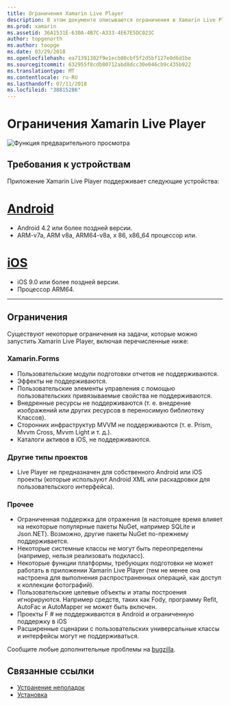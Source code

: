 ```yaml
---
title: Ограничения Xamarin Live Player
description: В этом документе описываются ограничения в Xamarin Live Player. Он рассматриваются требования к устройствам, возможности он работает с типы проектов, а также другие различные темы.
ms.prod: xamarin
ms.assetid: 36A1531E-630A-4B7C-A333-4E67E5DC023C
author: topgenorth
ms.author: toopge
ms.date: 03/29/2018
ms.openlocfilehash: ea71391382f9e1ecb80cbf5f2d5bf127e0d6d1be
ms.sourcegitcommit: 632955f8cdb80712abd8dcc30e046cb9c435b922
ms.translationtype: MT
ms.contentlocale: ru-RU
ms.lasthandoff: 07/11/2018
ms.locfileid: "38815286"
---
```

# <a name="limitations-of-xamarin-live-player"></a>Ограничения Xamarin Live Player

![Функция предварительного просмотра](~/media/shared/preview.png)

## <a name="device-requirements"></a>Требования к устройствам
Приложение Xamarin Live Player поддерживает следующие устройства:

# <a name="androidtabandroid"></a>[Android](#tab/android)

- Android 4.2 или более поздней версии.
- ARM-v7a, ARM v8a, ARM64-v8a, x 86, x86_64 процессор или.

# <a name="iostabios"></a>[iOS](#tab/ios)

- iOS 9.0 или более поздней версии.
- Процессор ARM64.

-----

## <a name="limitations"></a>Ограничения

Существуют некоторые ограничения на задачи, которые можно запустить Xamarin Live Player, включая перечисленные ниже:

### <a name="xamarinforms"></a>Xamarin.Forms

- Пользовательские модули подготовки отчетов не поддерживаются.
- Эффекты не поддерживаются.
- Пользовательские элементы управления с помощью пользовательских привязываемые свойства не поддерживаются.
- Внедренные ресурсы не поддерживаются (т. е. внедрение изображений или других ресурсов в переносимую библиотеку Классов).
- Сторонних инфраструктур MVVM не поддерживаются (т. е. Prism, Mvvm Cross, Mvvm Light и т. д.).
- Каталоги активов в iOS, не поддерживаются.

### <a name="other-project-types"></a>Другие типы проектов

- Live Player не предназначен для собственного Android или iOS проекты (которые используют Android XML или раскадровки для пользовательского интерфейса).

### <a name="misc"></a>Прочее

- Ограниченная поддержка для отражения (в настоящее время влияет на некоторые популярные пакеты NuGet, например SQLite и Json.NET). Возможно, другие пакеты NuGet по-прежнему поддерживается.
- Некоторые системные классы не могут быть переопределены (например, нельзя реализовать подкласс).
- Некоторые функции платформы, требующих подготовки не может работать в приложении Xamarin Live Player (тем не менее она настроена для выполнения распространенных операций, как доступ к коллекции фотографий).
- Пользовательские целевые объекты и этапы построения игнорируются. Например средств, таких как Fody, программу Refit, AutoFac и AutoMapper не может быть включен.
- Проекты F # не поддерживаются в Android и ограниченную поддержку в iOS
- Расширенные сценарии с пользовательских универсальные классы и интерфейсы могут не поддерживаться.

Сообщите любые дополнительные проблемы на [bugzilla](https://aka.ms/live-player-report-issue).

## <a name="related-links"></a>Связанные ссылки

- [Устранение неполадок](~/tools/live-player/troubleshooting.md)
- [Установка](~/tools/live-player/install.md)
